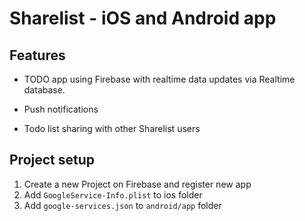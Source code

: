 # Sharelist - iOS and Android app

## Features
- TODO app using Firebase with realtime data updates via Realtime database.

- Push notifications
- Todo list sharing with other Sharelist users

## Project setup
1. Create a new Project on Firebase and register new app
2. Add `GoogleService-Info.plist` to ios folder
3. Add `google-services.json` to `android/app` folder